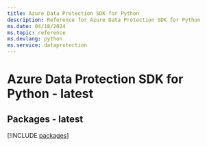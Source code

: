 ```yaml
---
title: Azure Data Protection SDK for Python
description: Reference for Azure Data Protection SDK for Python
ms.date: 04/18/2024
ms.topic: reference
ms.devlang: python
ms.service: dataprotection
---
```

# Azure Data Protection SDK for Python - latest
## Packages - latest
[!INCLUDE [packages](data-protection-index.md)]